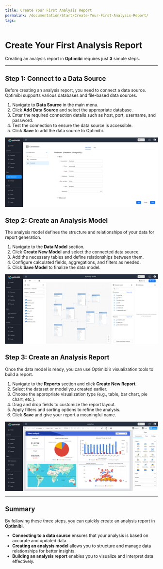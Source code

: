 ```yaml
---
title: Create Your First Analysis Report
permalink: /documentation/Start/Create-Your-First-Analysis-Report/
tags:
---
```


# **Create Your First Analysis Report**

Creating an analysis report in **Optimibi** requires just **3** simple steps.

---

## **Step 1: Connect to a Data Source**
Before creating an analysis report, you need to connect a data source. Optimibi supports various databases and file-based data sources.

1. Navigate to **Data Source** in the main menu.
2. Click **Add Data Source** and select the appropriate database.
3. Enter the required connection details such as host, port, username, and password.
4. Test the connection to ensure the data source is accessible.
5. Click **Save** to add the data source to Optimibi.

<div align="left"><img src="./images/1740458377074.png"  /></div>


## **Step 2: Create an Analysis Model**
The analysis model defines the structure and relationships of your data for report generation.

1. Navigate to the **Data Model** section.
2. Click **Create New Model** and select the connected data source.
3. Add the necessary tables and define relationships between them.
4. Configure calculated fields, aggregations, and filters as needed.
5. Click **Save Model** to finalize the data model.

<div align="left"><img src="./images/1740458607326.png"  /></div>

## **Step 3: Create an Analysis Report**
Once the data model is ready, you can use Optimibi’s visualization tools to build a report.

1. Navigate to the **Reports** section and click **Create New Report**.
2. Select the dataset or model you created earlier.
3. Choose the appropriate visualization type (e.g., table, bar chart, pie chart, etc.).
4. Drag and drop fields to customize the report layout.
5. Apply filters and sorting options to refine the analysis.
6. Click **Save** and give your report a meaningful name.

<div align="left"><img src="./images/1740458509103.png"  /></div>

---

## **Summary**
By following these three steps, you can quickly create an analysis report in **Optimibi**.  

- **Connecting to a data source** ensures that your analysis is based on accurate and updated data.  
- **Creating an analysis model** allows you to structure and manage data relationships for better insights.  
- **Building an analysis report** enables you to visualize and interpret data effectively.  
